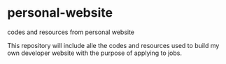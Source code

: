 # personal-website
codes and resources from personal website

This repository will include alle the codes and resources used to build my own developer website with the purpose of applying
to jobs.
